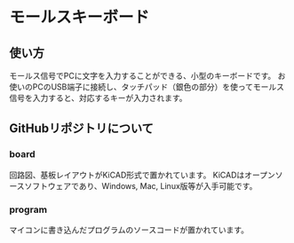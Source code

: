 # モールスキーボード

## 使い方

モールス信号でPCに文字を入力することができる、小型のキーボードです。
お使いのPCのUSB端子に接続し、タッチパッド（銀色の部分）を使ってモールス信号を入力すると、対応するキーが入力されます。

## GitHubリポジトリについて

### board

回路図、基板レイアウトがKiCAD形式で置かれています。
KiCADはオープンソースソフトウェアであり、Windows, Mac, Linux版等が入手可能です。

### program

マイコンに書き込んだプログラムのソースコードが置かれています。
